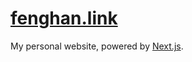 # [fenghan.link](https://www.fenghan.link/)

My personal website, powered by [Next.js](https://github.com/vercel/next.js).
